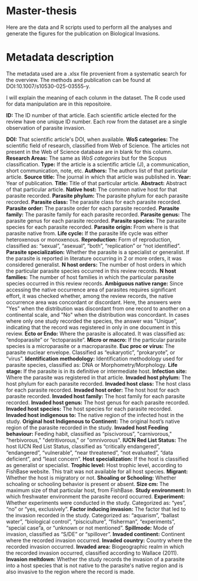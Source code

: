 # Master-thesis
Here are the data and R scripts used to perform all the analyses and generate the figures for the publication on Biological Invasions.

# Metadata description
The metadata used are a .xlsx file provenient from a systematic search for the overview. The methods and publication can be found at DOI:10.1007/s10530-025-03555-y.

I will explain the meaning of each colunm in the dataset. The R code used for data manipulation are in this repositoire.

**ID:** The ID number of that article. Each scientific article elected for the review have one unique ID number. Each row from the dataset are a single observation of parasite invasion.

**DOI:** That scientific article's DOI, when available.
**WoS categories:** The scientific field of research, classified from Web of Science. The articles not present in the Web of Science database are in blank for this column.
**Research Areas:** The same as *WoS categories* but for the Scopus classification.
**Type:** If the article is a scientific article (J), a communication, short communication, note, etc.
**Authors:** The authors list of that particular article.
**Source title:** The journal in which that article was published in.
**Year:** Year of publication.
**Title:** Title of that particular article.
**Abstract:** Abstract of that particular article.
**Native host:** The common native host for that parasite recorded.
**Parasite phylum:** The parasite phylum for each parasite recorded.
**Parasite class:** The parasite class for each parasite recorded.
**Parasite order:** The parasite order for each parasite recorded.
**Parasite family:** The parasite family for each parasite recorded.
**Parasite genus:** The parasite genus for each parasite recorded.
**Parasite species:** The parasite species for each parasite recorded.
**Parasite origin:** From where is that parasite native from.
**Life cycle:** If the parasite life cycle was either heteroxenous or monoxenous.
**Reproduction:** Form of reproduction, classified as: “sexual”, “asexual”, “both”, “replication” or “not identified”.
**Parasite specialization:** Whether the parasite is a specialist or generalist. If the parasite is reported in literature occurring in 2 or more orders, it was considered generalist.
**N host orders:** The number of host orders in which the particular parasite species occurred in this review records.
**N host families:** The number of host families in which the particular parasite species occurred in this review records.
**Ambiguous native range:** Since accessing the native occurrence area of parasites requires significant effort, it was checked whether, among the review records, the native occurrence area was concordant or discordant. Here, the answers were "Yes" when the distribution was discordant from one record to another on a continental scale, and "No" when the distribution was concordant. In cases where only one study recorded the species, the answer was "Unique”, indicating that the record was registered in only in one document in this review.
**Ecto or Endo:** Where the parasite is allocated. It was classified as: “endoparasite” or “ectoparasite”.
**Micro or macro:** If the particular parasite species is a microparasite or a macroparasite.
**Euc proc or virus:** The parasite nuclear envelope. Classified as “eukaryotic”, “prokaryote”, or “virus”.
**Identification methodology:** Identification methodology used for parasite species, classified as: DNA or Morphometry/Morphology.
**Life stage:** If the parasite is in its definitive or intermediate host.
**Infection site:** Where the parasite was registered in that article.
**Invaded host phylum:** The host phylum for each parasite recorded.
**Invaded host class:** The host class for each parasite recorded.
**Invaded host order:** The host host for each parasite recorded.
**Invaded host family:** The host family for each parasite recorded.
**Invaded host genus:** The host genus for each parasite recorded.
**Invaded host species:** The host species for each parasite recorded.
**Invaded host indigenous to:** The native region of the infected host in the study.
**Original host Indigenous to Continent:** The original host’s native region of the parasite recorded in the study.
**Invaded host Feeding behaviour:** Feeding habit, classified as “piscivorous”, "carnivorous," "herbivorous," "detritivorous," or "omnivorous".
**IUCN Red List Status:** The host IUCN Red List Status, classified as “critically endangered”, “endangered”, “vulnerable”, “near threatened”, “not evaluated”, “data deficient”, and “least concern”.
**Host specialization:** If the host is classified as generalist or specialist.
**Trophic level:** Host trophic level, according to FishBase website. This trait was not available for all host species.
**Migrant:** Whether the host is migratory or not.
**Shoaling or Schooling:** Whether schoaling or schooling behavior is present or absent.
**Size cm:** The maximum size of that particular host, from FishBase.
**Study environment:** In which freshwater environment the parasite record occurred.
**Experiment:** Whether experiments were conducted in the study. Categorized as: “yes”, “no” or “yes, exclusively”.
**Factor inducing invasion:** The factor that led to the invasion recorded in the study. Categorized as: “aquarism”, “ballast water”, “biological control”, “pisciculture”, “fisherman”, “experiments”, “special case”a, or “unknown or not mentioned”.
**Spillmode:** Mode of invasion, classified as “S/DE” or “spillover”.
**Invaded continent:** Continent where the recorded invasion occurred.
**Invaded country:** Country where the recorded invasion occurred.
**Invaded area:** Biogeographic realm in which the recorded invasion occurred, classified according to Wallace (2011).
**Invasion meltdown:** Whether the study records the invasion of a parasite into a host species that is not native to the parasite's native region and is also invasive to the region where the record is made.
